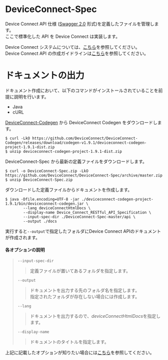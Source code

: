 # DeviceConnect-Spec
Device Connect API 仕様 ([Swagger 2.0](http://swagger.io/specification/) 形式)を定義したファイルを管理します。<br>
ここで標準化した API を Device Connect は実装します。

Device Connect システムについては、[こちら](https://github.com/DeviceConnect/DeviceConnect-Docs)を参照してください。<br>
Device Connect API の作成ガイドラインは[こちら](https://github.com/DeviceConnect/DeviceConnect-Docs/wiki/Specification-Api-Guidelines)を参照してください。


# ドキュメントの出力
ドキュメント作成において、以下のコマンドがインストールされていることを前提に説明を行います。

* Java
* cURL

[DeviceConnect-Codegen](https://github.com/DeviceConnect/DeviceConnect-Codegen) から DeviceConnect Codegen をダウンロードします。

```
$ curl -LkO https://github.com/DeviceConnect/DeviceConnect-Codegen/releases/download/codegen-v1.9.1/deviceconnect-codegen-project-1.9.1-dist.zip
$ unzip deviceconnect-codegen-project-1.9.1-dist.zip
```

DeviceConnect-Spec から最新の定義ファイルをダウンロードします。

```
$ curl -o DeviceConnect-Spec.zip -LkO https://github.com/DeviceConnect/DeviceConnect-Spec/archive/master.zip
$ unzip DeviceConnect-Spec.zip
```

ダウンロードした定義ファイルからドキュメントを作成します。

```
$ java -Dfile.encoding=UTF-8 -jar ./deviceconnect-codegen-project-1.9.1/bin/deviceconnect-codegen.jar \
        --lang deviceConnectHtmlDocs \
        --display-name Device_Connect_RESTful_API_Specification \
        --input-spec-dir ./DeviceConnect-Spec-master/api \
        --output ./docs
```

実行すると`--output`で指定したフォルダにDevice Connect APIのドキュメントが作成されます。

#### 各オプションの説明

> `--input-spec-dir`
> > 定義ファイルが置いてあるフォルダを指定します。
>
> `--output`
> > ドキュメントを出力する先のフォルダ名を指定します。<br>
> > 指定されたフォルダが存在しない場合には作成します。
>
> `--lang`
> > ドキュメントを出力するので、*deviceConnectHtmlDocs*を指定します。
>
> `--display-name`
> > ドキュメントのタイトルを指定します。

上記に記載したオプションが知りたい場合には[こちら](https://github.com/DeviceConnect/DeviceConnect-Codegen/blob/master/MANUAL.md)を参照してください。

